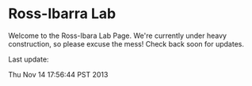 # Ross-Ibarra Lab

Welcome to the Ross-Ibara Lab Page. We're currently under heavy construction, so please excuse the mess! Check back soon for updates. 

Last update:


Thu Nov 14 17:56:44 PST 2013

